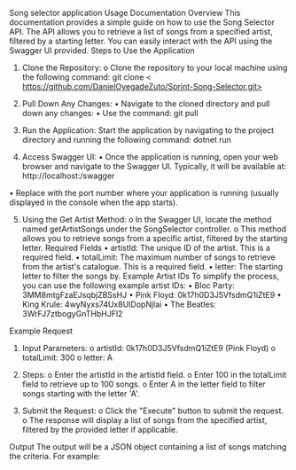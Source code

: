 Song selector application Usage Documentation
Overview
This documentation provides a simple guide on how to use the Song Selector API. The API allows you to retrieve a list of songs from a specified artist, filtered by a starting letter. You can easily interact with the API using the Swagger UI provided.
Steps to Use the Application
1.	Clone the Repository:
o	Clone the repository to your local machine using the following command:
git clone < https://github.com/DanielOyegadeZuto/Sprint-Song-Selector.git>

3.	Pull Down Any Changes:
•	Navigate to the cloned directory and pull down any changes:
•	Use the command:
 git pull

5.	Run the Application:
Start the application by navigating to the project directory and running the following command:
dotnet run

7.	Access Swagger UI:
•	Once the application is running, open your web browser and navigate to the Swagger UI. Typically, it will be available at:
http://localhost:<port>/swagger

•	Replace <port> with the port number where your application is running (usually displayed in the console when the app starts).

5.	Using the Get Artist Method:
o	In the Swagger UI, locate the method named getArtistSongs under the SongSelector controller.
o	This method allows you to retrieve songs from a specific artist, filtered by the starting letter.
Required Fields
•	artistId: The unique ID of the artist. This is a required field.
•	totalLimit: The maximum number of songs to retrieve from the artist's catalogue. This is a required field.
•	letter: The starting letter to filter the songs by.
Example Artist IDs
To simplify the process, you can use the following example artist IDs:
•	Bloc Party: 3MM8mtgFzaEJsqbjZBSsHJ
•	Pink Floyd: 0k17h0D3J5VfsdmQ1iZtE9
•	King Krule: 4wyNyxs74Ux8UIDopNjIai
•	The Beatles: 3WrFJ7ztbogyGnTHbHJFl2

Example Request

1.	Input Parameters:
o	artistId: 0k17h0D3J5VfsdmQ1iZtE9 (Pink Floyd)
o	totalLimit: 300
o	letter: A

2.	Steps:
o	Enter the artistId in the artistId field.
o	Enter 100 in the totalLimit field to retrieve up to 100 songs.
o	Enter A in the letter field to filter songs starting with the letter 'A'.

3.	Submit the Request:
o	Click the "Execute" button to submit the request.
o	The response will display a list of songs from the specified artist, filtered by the provided letter if applicable.


Output
The output will be a JSON object containing a list of songs matching the criteria. For example:






